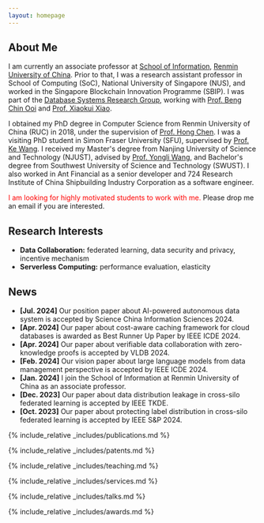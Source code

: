 ```yaml
---
layout: homepage
---
```


## About Me

I am currently an associate professor at [School of Information](http://info.ruc.edu.cn/), [Renmin University of China](https://www.ruc.edu.cn/). Prior to that, I was a research assistant professor in School of Computing (SoC), National University of Singapore (NUS), and worked in the Singapore Blockchain Innovation Programme (SBIP). I was part of the [Database Systems Research Group](https://www.comp.nus.edu.sg/~dbsystem/), working with [Prof. Beng Chin Ooi](https://www.comp.nus.edu.sg/~ooibc/) and [Prof. Xiaokui Xiao](https://www.comp.nus.edu.sg/~xiaoxk/). 

I obtained my PhD degree in Computer Science from Renmin University of China (RUC) in 2018, under the supervision of [Prof. Hong Chen](http://info.ruc.edu.cn/academic_professor.php?teacher_id=56). I was a visiting PhD student in Simon Fraser University (SFU), supervised by [Prof. Ke Wang](https://www.cs.sfu.ca/~wangk/). I received my Master's degree from Nanjing University of Science and Technology (NJUST), advised by [Prof. Yongli Wang](https://cs.njust.edu.cn/e4/15/c1730a189461/page.htm), and Bachelor's degree from Southwest University of Science and Technology (SWUST). I also worked in Ant Financial as a senior developer and 724 Research Institute of China Shipbuilding Industry Corporation as a software engineer. 

<span style="color:red">I am looking for highly motivated students to work with me.</span> Please drop me an email if you are interested.

## Research Interests

- **Data Collaboration:** federated learning, data security and privacy, incentive mechanism
- **Serverless Computing:** performance evaluation, elasticity

## News

- **[Jul. 2024]** Our position paper about AI-powered autonomous data system is accepted by Science China Information Sciences 2024.
- **[Apr. 2024]** Our paper about cost-aware caching framework for cloud databases is awarded as Best Runner Up Paper by IEEE ICDE 2024.
- **[Apr. 2024]** Our paper about verifiable data collaboration with zero-knowledge proofs is accepted by VLDB 2024.
- **[Feb. 2024]** Our vision paper about large language models from data management perspective is accepted by IEEE ICDE 2024.
- **[Jan. 2024]** I join the School of Information at Renmin University of China as an associate professor.
- **[Dec. 2023]** Our paper about data distribution leakage in cross-silo federated learning is accepted by IEEE TKDE.
- **[Oct. 2023]** Our paper about protecting label distribution in cross-silo federated learning is accepted by IEEE S&P 2024.

{% include_relative _includes/publications.md %}

{% include_relative _includes/patents.md %}

{% include_relative _includes/teaching.md %}

{% include_relative _includes/services.md %}

{% include_relative _includes/talks.md %}

{% include_relative _includes/awards.md %}
